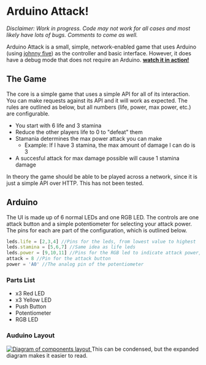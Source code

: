 # Arduino Attack!
*Disclaimer: Work in progress. Code may not work for all cases and most likely have lots of bugs. Comments to come as well.*

Arduino Attack is a small, simple, network-enabled game that uses Arduino (using [johnny five](https://github.com/rwldrn/johnny-five)) as the controller and basic interface. However, it does have a debug mode that does not require an Arduino. **[watch it in action!](http://www.youtube.com/watch?v=1NalU4d7a20)**

## The Game
The core is a simple game that uses a simple API for all of its interaction. You can make requests against its API and it will work as expected. The rules are outlined as below, but all numbers (life, power, max power, etc.) are configurable.

* You start with 6 life and 3 stamina
* Reduce the other players life to 0 to "defeat" them
* Stamania determines the max power attack you can make
    * Example: If I have 3 stamina, the max amount of damage I can do is 3
* A succesful attack for max damage possible will cause 1 stamina damage

In theory the game should be able to be played across a network, since it is just a simple API over HTTP. This has not been tested.

## Arduino
The UI is made up of 6 normal LEDs and one RGB LED. The controls are one attack button and a simple potentiometer for selecting your attack power. The pins for each are part of the configuration, which is outlined below.

```javascript
leds.life = [2,3,4] //Pins for the leds, from lowest value to highest
leds.stamina = [5,6,7] //Same idea as life leds
leds.power = [9,10,11] //Pins for the RGB led to indicate attack power, in the order [R,G,B]
attack = 8 //Pin for the attack button
power = 'A0' //The analog pin of the potentiometer
```

### Parts List
* x3 Red LED
* x3 Yellow LED
* Push Button
* Potentiometer
* RGB LED

### Auduino Layout
<a href= "https://raw.github.com/BusyRich/arduino-attack/master/layout_bb.jpg">
  <img src="https://raw.github.com/BusyRich/arduino-attack/master/layout_bb.jpg" alt="Diagram of components layout" style="max-width: 100%;"/>
</a>
This can be condensed, but the expanded diagram makes it easier to read.